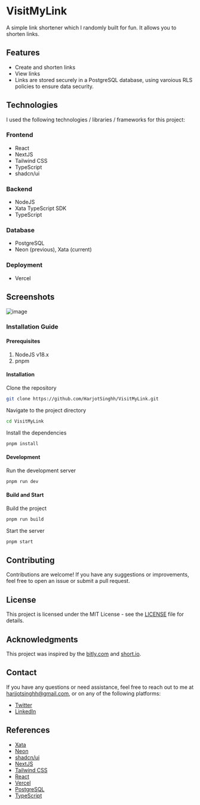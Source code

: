 # VisitMyLink
A simple link shortener which I randomly built for fun. It allows you to shorten links.

## Features
- Create and shorten links
- View links
- Links are stored securely in a PostgreSQL database, using varoious RLS policies to ensure data security.

## Technologies
I used the following technologies / libraries / frameworks for this project:

### Frontend
- React
- NextJS
- Tailwind CSS
- TypeScript
- shadcn/ui

### Backend
- NodeJS
- Xata TypeScript SDK
- TypeScript

### Database
- PostgreSQL
- Neon (previous), Xata (current)

### Deployment
- Vercel

## Screenshots
![image](https://github.com/HarjjotSinghh/VisitMyLink/assets/114088280/8e23e006-0544-4a4d-99d3-b8d6775afaa4)

### Installation Guide

#### Prerequisites
1. NodeJS v18.x
2. pnpm

#### Installation  
Clone the repository
```bash
git clone https://github.com/HarjotSinghh/VisitMyLink.git
```

Navigate to the project directory
```bash
cd VisitMyLink
```

Install the dependencies
```bash
pnpm install
```

#### Development 
Run the development server
```bash
pnpm run dev
```

#### Build and Start
Build the project
```bash
pnpm run build
```

Start the server
```bash
pnpm start
```

## Contributing
Contributions are welcome! If you have any suggestions or improvements, feel free to open an issue or submit a pull request.

## License
This project is licensed under the MIT License - see the [LICENSE](LICENSE) file for details.

## Acknowledgments
This project was inspired by the [bitly.com](https://bitly.com/) and [short.io](https://short.io/).

## Contact
If you have any questions or need assistance, feel free to reach out to me at [harjjotsinghh@gmail.com](mailto:harjjotsinghh@gmail.com), or on any of the following platforms:
- [Twitter](https://twitter.com/HarjjotSinghh)
- [LinkedIn](https://www.linkedin.com/in/HarjjotSinghh/)


## References
- [Xata](https://github.com/xatajs/xata)
- [Neon](https://github.com/neondatabase/neon)
- [shadcn/ui](https://github.com/shadcn/ui)
- [NextJS](https://nextjs.org/)
- [Tailwind CSS](https://tailwindcss.com/)
- [React](https://reactjs.org/)
- [Vercel](https://vercel.com/)
- [PostgreSQL](https://www.postgresql.org/)
- [TypeScript](https://www.typescriptlang.org/)

